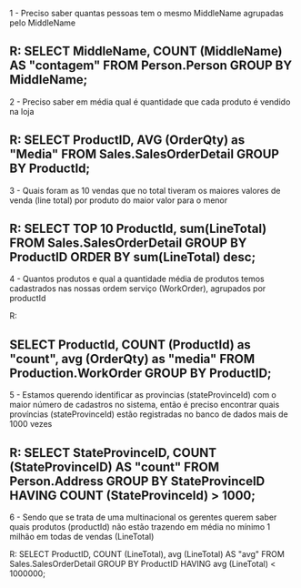 1 - Preciso saber quantas pessoas tem o mesmo MiddleName agrupadas pelo MiddleName

R:
SELECT MiddleName, COUNT (MiddleName) AS "contagem"
FROM Person.Person
GROUP BY MiddleName;
-----------------------------------------------------
2 - Preciso saber em média qual é quantidade que cada produto é vendido na loja

R:
SELECT ProductID, AVG (OrderQty) as "Media"
FROM Sales.SalesOrderDetail
GROUP BY ProductId;
-----------------------------------------------------
3 - Quais foram as 10 vendas que no total tiveram os maiores valores de venda (line total) por produto do maior valor para o menor

R:
SELECT TOP 10 ProductId, sum(LineTotal) 
FROM Sales.SalesOrderDetail
GROUP BY ProductID
ORDER BY sum(LineTotal) desc;
-----------------------------------------------------
4 - Quantos produtos e qual a quantidade média de produtos temos cadastrados nas nossas ordem serviço (WorkOrder), agrupados por productId

R:

SELECT ProductId, COUNT (ProductId) as "count",
avg (OrderQty) as "media"
FROM Production.WorkOrder
GROUP BY ProductID;
-----------------------------------------------------
5 - Estamos querendo identificar as provincias (stateProvinceId) com o maior número de cadastros no sistema, então é preciso encontrar quais províncias (stateProvinceId) estão registradas no banco de dados mais de 1000 vezes

R:
SELECT StateProvinceID, COUNT (StateProvinceID) AS "count"
FROM Person.Address
GROUP BY StateProvinceID
HAVING COUNT (StateProvinceId) > 1000;
-----------------------------------------------------
6 - Sendo que se trata de uma multinacional os gerentes querem saber quais produtos (productId) não estão trazendo em média no mínimo 1 milhão em todas de vendas (LineTotal)

R:
SELECT ProductID, COUNT (LineTotal),
avg (LineTotal) AS "avg"
FROM Sales.SalesOrderDetail
GROUP BY ProductID
HAVING avg (LineTotal) < 1000000;

